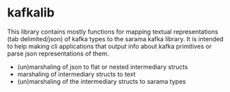 # kafkalib

This library contains mostly functions for mapping textual representations (tab delimited/json) of
kafka types to the sarama kafka library. It is intended to help making cli applications that output info
about kafka primitives or parse json representations of them.

- (un)marshaling of json to flat or nested intermediary structs
- marshaling of intermediary structs to text
- (un)marshaling of the intermediary structs to sarama types